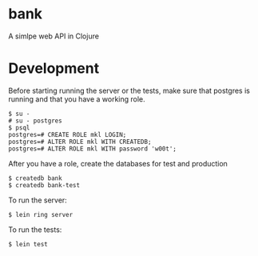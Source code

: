 # bank

A simlpe web API in Clojure

# Development

Before starting running the server or the tests, make sure that postgres is
running and that you have a working role.

```
$ su -
# su - postgres
$ psql
postgres=# CREATE ROLE mkl LOGIN;
postgres=# ALTER ROLE mkl WITH CREATEDB;
postgres=# ALTER ROLE mkl WITH password 'w00t';
```

After you have a role, create the databases for test and production

```
$ createdb bank
$ createdb bank-test
```

To run the server:

```
$ lein ring server
```

To run the tests:

```
$ lein test
```
